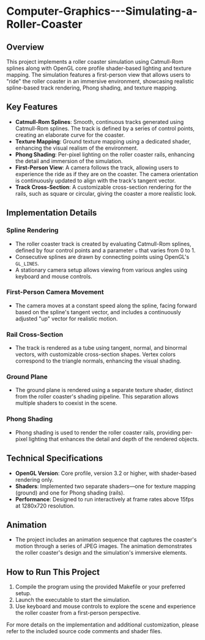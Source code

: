 # Computer-Graphics---Simulating-a-Roller-Coaster

## Overview
This project implements a roller coaster simulation using Catmull-Rom splines along with OpenGL core profile shader-based lighting and texture mapping. The simulation features a first-person view that allows users to "ride" the roller coaster in an immersive environment, showcasing realistic spline-based track rendering, Phong shading, and texture mapping.

## Key Features
- **Catmull-Rom Splines**: Smooth, continuous tracks generated using Catmull-Rom splines. The track is defined by a series of control points, creating an elaborate curve for the coaster.
- **Texture Mapping**: Ground texture mapping using a dedicated shader, enhancing the visual realism of the environment.
- **Phong Shading**: Per-pixel lighting on the roller coaster rails, enhancing the detail and immersion of the simulation.
- **First-Person View**: A camera follows the track, allowing users to experience the ride as if they are on the coaster. The camera orientation is continuously updated to align with the track's tangent vector.
- **Track Cross-Section**: A customizable cross-section rendering for the rails, such as square or circular, giving the coaster a more realistic look.

## Implementation Details

### Spline Rendering
- The roller coaster track is created by evaluating Catmull-Rom splines, defined by four control points and a parameter `u` that varies from 0 to 1. 
- Consecutive splines are drawn by connecting points using OpenGL's `GL_LINES`. 
- A stationary camera setup allows viewing from various angles using keyboard and mouse controls.

### First-Person Camera Movement
- The camera moves at a constant speed along the spline, facing forward based on the spline's tangent vector, and includes a continuously adjusted "up" vector for realistic motion.

### Rail Cross-Section
- The track is rendered as a tube using tangent, normal, and binormal vectors, with customizable cross-section shapes. Vertex colors correspond to the triangle normals, enhancing the visual shading.

### Ground Plane
- The ground plane is rendered using a separate texture shader, distinct from the roller coaster's shading pipeline. This separation allows multiple shaders to coexist in the scene.

### Phong Shading
- Phong shading is used to render the roller coaster rails, providing per-pixel lighting that enhances the detail and depth of the rendered objects.

## Technical Specifications
- **OpenGL Version**: Core profile, version 3.2 or higher, with shader-based rendering only.
- **Shaders**: Implemented two separate shaders—one for texture mapping (ground) and one for Phong shading (rails).
- **Performance**: Designed to run interactively at frame rates above 15fps at 1280x720 resolution.

## Animation
- The project includes an animation sequence that captures the coaster's motion through a series of JPEG images. The animation demonstrates the roller coaster's design and the simulation's immersive elements.

## How to Run This Project
1. Compile the program using the provided Makefile or your preferred setup.
2. Launch the executable to start the simulation.
3. Use keyboard and mouse controls to explore the scene and experience the roller coaster from a first-person perspective.

For more details on the implementation and additional customization, please refer to the included source code comments and shader files.


